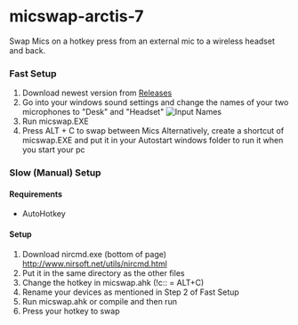 # micswap-arctis-7
Swap Mics on a hotkey press from an external mic to a wireless headset and back.

### Fast Setup
1. Download newest version from [Releases](https://github.com/DatDraggy/micswap-arctis-7/releases)
2. Go into your windows sound settings and change the names of your two microphones to "Desk" and "Headset"
![Input Names](https://img.kieran.de/wOstKEe.png)
3. Run micswap.EXE
4. Press ALT + C to swap between Mics
Alternatively, create a shortcut of micswap.EXE and put it in your Autostart windows folder to run it when you start your pc

### Slow (Manual) Setup
#### Requirements
* AutoHotkey

#### Setup

1. Download nircmd.exe (bottom of page) http://www.nirsoft.net/utils/nircmd.html
2. Put it in the same directory as the other files
3. Change the hotkey in micswap.ahk (!c:: = ALT+C)
4. Rename your devices as mentioned in Step 2 of Fast Setup
5. Run micswap.ahk or compile and then run
6. Press your hotkey to swap
